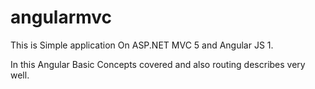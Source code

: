 # angularmvc

This is Simple application On ASP.NET MVC 5 and Angular JS 1.

In this Angular Basic Concepts covered and also routing describes very well.
